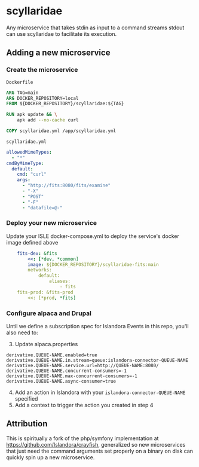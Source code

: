 # scyllaridae

Any microservice that takes stdin as input to a command streams stdout can use scyllaridae to facilitate its execution.

## Adding a new microservice

### Create the microservice

`Dockerfile`
```dockerfile
ARG TAG=main
ARG DOCKER_REPOSITORY=local
FROM ${DOCKER_REPOSITORY}/scyllaridae:${TAG}

RUN apk update && \
    apk add --no-cache curl

COPY scyllaridae.yml /app/scyllaridae.yml
```

`scyllaridae.yml`
```yaml
allowedMimeTypes:
  - "*"
cmdByMimeType:
  default:
    cmd: "curl"
    args:
      - "http://fits:8080/fits/examine"
      - "-X"
      - "POST"
      - "-F"
      - "datafile=@-"
```

### Deploy your new microservice

Update your ISLE docker-compose.yml to deploy the service's docker image defined above

```yaml
    fits-dev: &fits
        <<: [*dev, *common]
        image: ${DOCKER_REPOSITORY}/scyllaridae-fits:main
        networks:
            default:
                aliases:
                    - fits
    fits-prod: &fits-prod
        <<: [*prod, *fits]
```

### Configure alpaca and Drupal

Until we define a subscription spec for Islandora Events in this repo, you'll also need to:

3. Update alpaca.properties
```
derivative.QUEUE-NAME.enabled=true
derivative.QUEUE-NAME.in.stream=queue:islandora-connector-QUEUE-NAME
derivative.QUEUE-NAME.service.url=http://QUEUE-NAME:8080/
derivative.QUEUE-NAME.concurrent-consumers=-1
derivative.QUEUE-NAME.max-concurrent-consumers=-1
derivative.QUEUE-NAME.async-consumer=true
```
4. Add an action in Islandora with your `islandora-connector-QUEUE-NAME` specified
5. Add a context to trigger the action you created in step 4

## Attribution

This is spiritually a fork of the php/symfony implementation at https://github.com/Islandora/crayfish, generalized so new microservices that just need the command arguments set properly on a binary on disk can quickly spin up a new microservice.
